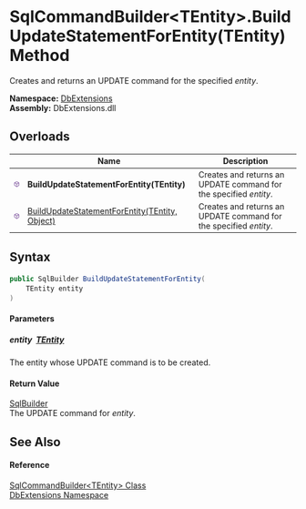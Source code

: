 SqlCommandBuilder&lt;TEntity>.BuildUpdateStatementForEntity(TEntity) Method
===========================================================================
Creates and returns an UPDATE command for the specified *entity*.
  
**Namespace:** [DbExtensions][1]  
**Assembly:** DbExtensions.dll

Overloads
---------

|                  | Name                                                | Description                                                       |
| ---------------- | --------------------------------------------------- | ----------------------------------------------------------------- |
| ![Public method] | **BuildUpdateStatementForEntity(TEntity)**          | Creates and returns an UPDATE command for the specified *entity*. |
| ![Public method] | [BuildUpdateStatementForEntity(TEntity, Object)][2] | Creates and returns an UPDATE command for the specified *entity*. |


Syntax
------

```csharp
public SqlBuilder BuildUpdateStatementForEntity(
	TEntity entity
)
```

#### Parameters

##### *entity*  [TEntity][3]
The entity whose UPDATE command is to be created.

#### Return Value
[SqlBuilder][4]  
The UPDATE command for *entity*.

See Also
--------

#### Reference
[SqlCommandBuilder&lt;TEntity> Class][3]  
[DbExtensions Namespace][1]  

[1]: ../README.md
[2]: BuildUpdateStatementForEntity_1.md
[3]: README.md
[4]: ../SqlBuilder/README.md
[Public method]: ../../icons/pubmethod.svg "Public method"